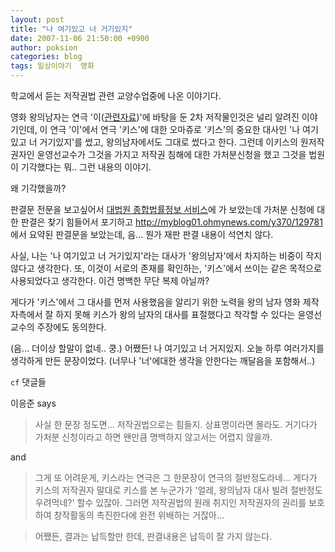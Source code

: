 ```yaml
---
layout: post
title: "나 여기있고 너 거기있지"
date: 2007-11-06 21:50:00 +0900
author: poksion
categories: blog
tags: 일상이야기  영화
---
```


학교에서 듣는 저작권법 관련 교양수업중에 나온 이야기다.

영화 왕의남자는 연극 '이([관련자료](http://ko.wikipedia.org/wiki/%EC%9D%B4_%28%EC%97%B0%EA%B7%B9%29))'에 바탕을 둔 2차 저작물인것은 널리 알려진 이야기인데, 이 연극 '이'에서 연극 '키스'에 대한 오마쥬로 '키스'의 중요한 대사인 '나 여기있고 너 거기있지'를 썼고, 왕의남자에서도 그대로 썼다고 한다. 그런데 이키스의 원저작권자인 윤영선교수가 그것을 가지고 저작권 침해에 대한 가처분신청을 했고 그것을 법원이 기각했다는 뭐.. 그런 내용의 이야기.

왜 기각했을까?

판결문 전문을 보고싶어서 [대법원 종합법률정보 서비스](http://glaw.scourt.go.kr/jbsonw/jbson.do)에 가 보았는데 가처분 신청에 대한 판결은 찾기 힘들어서 포기하고 http://myblog01.ohmynews.com/y370/129781 에서 요약된 판결문을 보았는데, 음... 뭔가 재판 판결 내용이 석연치 않다.

사실, 나는 '나 여기있고 너 거기있지'라는 대사가 '왕의남자'에서 차지하는 비중이 작지 않다고 생각한다. 또, 이것이 서로의 존재를 확인하는, '키스'에서 쓰이는 같은 목적으로 사용되었다고 생각한다. 이건 명백한 무단 복제 아닐까?

게다가 '키스'에서 그 대사를 먼저 사용했음을 알리기 위한 노력을 왕의 남자 영화 제작자측에서 잘 하지 못해 키스가 왕의 남자의 대사를 표절했다고 착각할 수 있다는 윤영선 교수의 주장에도 동의한다.

(음... 더이상 할말이 없네.. 쿵.) 어쨌든! 나 여기있고 너 거지있지. 오늘 하루 여러가지를 생각하게 만든 문장이었다. (너무나 '너'에대한 생각을 안한다는 깨달음을 포함해서..)

```cf``` 댓글들

이응준 says

> 사실 한 문장 정도면... 저작권법으로는 힘들지. 상표명이라면 몰라도. 거기다가 가처분 신청이라고 하면 왠만큼 명백하지 않고서는 어렵지 않을까.

and

> 그게 또 어려운게, 키스라는 연극은 그 한문장이 연극의 절반정도라네... 게다가 키스의 저작권자 말대로 키스를 본 누군가가 '얼레, 왕의남자 대사 빌려 절반정도 우려먹네?' 할수 있잖아. 그러면 저작권법의 원래 취지인 저작권자의 권리를 보호하여 창작활동의 촉진한다에 완전 위배하는 거잖아...

> 어쨌든, 결과는 납득할만 한데, 판결내용은 납득이 잘 가지 않는다.

